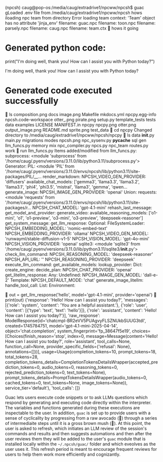 (npcsh) caug@pop-os:/media/caug/extradrive1/npcww/npcsh$ guac
gLoaded .env file from /media/caug/extradrive1/npcww/npcsh
hows iloading npc team from directory
Error loading team context: 'Team' object has no attribute 'jinja_env'
filename:  guac.npc
filename:  toon.npc
filename:  parsely.npc
filename:  caug.npc
filename:  team.ctx
🥑 hows it going

# Generated python code:
print("I'm doing well, thank you! How can I assist you with Python today?")

I'm doing well, thank you! How can I assist you with Python today?

# Generated code executed successfully

🥑 ls
composition.png  docs      image.png  Makefile     mkdocs.yml  npcpy.egg-info  npcsh.code-workspace  otter_.png        pirate.png  setup.py    template_tests  tests
data             examples  LICENSE    MANIFEST.in  npcpy       npcpy.png       otter.png             output_image.png  README.md   sprite.png  test_data
🥑 cd npcpy
Changed directory to /media/caug/extradrive1/npcww/npcsh/npcpy
🥑 ls
data  __init__.py   main.py  migrations  modes            npcsh.png  npc_sysenv.py  __pycache__  sql
gen   llm_funcs.py  memory   mix         npc_compiler.py  npcs.py    npc_team       routes.py    work
🥑 run llm_funcs.py
Items added/modified from llm_funcs.py:
  subprocess: <module 'subprocess' from '/home/caug/.pyenv/versions/3.11.0/lib/python3.11/subprocess.py'>
  Generator: <function or class>
  PIL: <module 'PIL' from '/home/caug/.pyenv/versions/3.11.0/envs/npcsh/lib/python3.11/site-packages/PIL/__...
  render_markdown: <function or class>
  NPCSH_VIDEO_GEN_PROVIDER: 'diffusers'
  available_chat_models: ['gemma3', 'llama3.3', 'llama3.2', 'llama3.1', 'phi4', 'phi3.5', 'mistral', 'llama3', 'gemma', 'qwen...
  generate_image: <function or class>
  NPCSH_IMAGE_GEN_PROVIDER: 'openai'
  Union: <function or class>
  requests: <module 'requests' from '/home/caug/.pyenv/versions/3.11.0/envs/npcsh/lib/python3.11/site-packages/r...
  NPCSH_CHAT_MODEL: 'gpt-4.1-mini'
  rehash_last_message: <function or class>
  get_model_and_provider: <function or class>
  generate_video: <function or class>
  available_reasoning_models: ['o1-mini', 'o1', 'o1-preview', 'o3-mini', 'o3-preview', 'deepseek-reasoner']
  get_system_message: <function or class>
  get_llm_response: <function or class>
  Optional: <function or class>
  FileSystemLoader: <function or class>
  NPCSH_EMBEDDING_MODEL: 'nomic-embed-text'
  NPCSH_EMBEDDING_PROVIDER: 'ollama'
  NPCSH_VIDEO_GEN_MODEL: 'runwayml/stable-diffusion-v1-5'
  NPCSH_VISION_MODEL: 'gpt-4o-mini'
  NPCSH_VISION_PROVIDER: 'openai'
  sqlite3: <module 'sqlite3' from '/home/caug/.pyenv/versions/3.11.0/lib/python3.11/sqlite3/__init__.py'>
  check_llm_command: <function or class>
  NPCSH_REASONING_MODEL: 'deepseek-reasoner'
  NPCSH_API_URL: ''
  NPCSH_REASONING_PROVIDER: 'deepseek'
  execute_llm_command: <function or class>
  get_available_models: <function or class>
  lookup_provider: <function or class>
  Dict: <function or class>
  create_engine: <function or class>
  decide_plan: <function or class>
  NPCSH_CHAT_PROVIDER: 'openai'
  get_litellm_response: <function or class>
  Any: <function or class>
  Undefined: <function or class>
  NPCSH_IMAGE_GEN_MODEL: 'dall-e-2'
  Template: <function or class>
  NPCSH_DEFAULT_MODE: 'chat'
  generate_image_litellm: <function or class>
  handle_tool_call: <function or class>
  List: <function or class>
  Environment: <function or class>

🥑 out = get_llm_response('hello', model='gpt-4.1-mini', provider='openai')
🥑 print(out)
{'response': 'Hello! How can I assist you today?', 'messages': [{'role': 'system', 'content': 'You are a helpful assistant.'}, {'role': 'user', 'content': [{'type': 'text', 'text': 'hello'}]}, {'role': 'assistant', 'content': 'Hello! How can I assist you today?'}], 'raw_response': ModelResponse(id='chatcmpl-BR2eVV5PUAgvyFLSZNUkbSUUG3tdI', created=1745784751, model='gpt-4.1-mini-2025-04-14', object='chat.completion', system_fingerprint='fp_38647f5e19', choices=[Choices(finish_reason='stop', index=0, message=Message(content='Hello! How can I assist you today?', role='assistant', tool_calls=None, function_call=None, provider_specific_fields={'refusal': None}, annotations=[]))], usage=Usage(completion_tokens=10, prompt_tokens=18, total_tokens=28, completion_tokens_details=CompletionTokensDetailsWrapper(accepted_prediction_tokens=0, audio_tokens=0, reasoning_tokens=0, rejected_prediction_tokens=0, text_tokens=None), prompt_tokens_details=PromptTokensDetailsWrapper(audio_tokens=0, cached_tokens=0, text_tokens=None, image_tokens=None)), service_tier='default'), 'tool_calls': []}


Guac lets users execute code snippets or to ask LLMs questions which respond by generating and executing code directly within the interpreter. The variables and functions generated during these executions are inspectable to the user. In addition, `guac` is set up to provide users with a sense of cyclicality by progressing from a raw avocado (🥑) through a series of intermediaite steps until it is a gross brown mush (🥘). At this point, the user is asked to refresh, which initiates an LLM review of the session's commands and results and then suggests automations and then after the user reviews them they will be added to the user's `guac` module that is installed locally within the `~/.npcsh/guac/` folder and which eveolves as the user uses it. This refresh period is meant to encourage frequent reviews for users to help them work more efficiently and cognizantly.  
